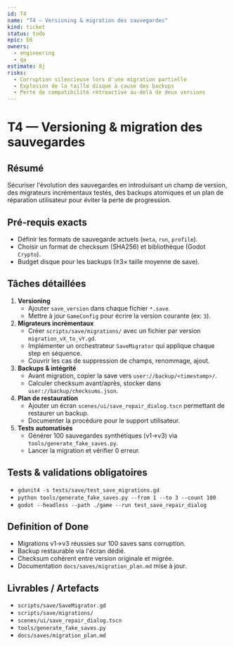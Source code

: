 ```yaml
---
id: T4
name: "T4 — Versioning & migration des sauvegardes"
kind: ticket
status: todo
epic: E6
owners:
  - engineering
  - qa
estimate: 8j
risks:
  - Corruption silencieuse lors d'une migration partielle
  - Explosion de la taille disque à cause des backups
  - Perte de compatibilité rétroactive au-delà de deux versions
---
```


# T4 — Versioning & migration des sauvegardes

## Résumé
Sécuriser l'évolution des sauvegardes en introduisant un champ de version, des migrateurs incrémentaux testés, des backups atomiques et un plan de réparation utilisateur pour éviter la perte de progression.

## Pré-requis exacts
- Définir les formats de sauvegarde actuels (`meta`, `run`, `profile`).
- Choisir un format de checksum (SHA256) et bibliothèque (Godot `Crypto`).
- Budget disque pour les backups (≥3× taille moyenne de save).

## Tâches détaillées
1. **Versioning**
   - Ajouter `save_version` dans chaque fichier `*.save`.
   - Mettre à jour `GameConfig` pour écrire la version courante (ex: `3`).
2. **Migrateurs incrémentaux**
   - Créer `scripts/save/migrations/` avec un fichier par version `migration_vX_to_vY.gd`.
   - Implémenter un orchestrateur `SaveMigrator` qui applique chaque step en séquence.
   - Couvrir les cas de suppression de champs, renommage, ajout.
3. **Backups & intégrité**
   - Avant migration, copier la save vers `user://backup/<timestamp>/`.
   - Calculer checksum avant/après, stocker dans `user://backup/checksums.json`.
4. **Plan de restauration**
   - Ajouter un écran `scenes/ui/save_repair_dialog.tscn` permettant de restaurer un backup.
   - Documenter la procédure pour le support utilisateur.
5. **Tests automatisés**
   - Générer 100 sauvegardes synthétiques (v1→v3) via `tools/generate_fake_saves.py`.
   - Lancer la migration et vérifier 0 erreur.

## Tests & validations obligatoires
- `gdunit4 -s tests/save/test_save_migrations.gd`
- `python tools/generate_fake_saves.py --from 1 --to 3 --count 100`
- `godot --headless --path ./game --run test_save_repair_dialog`

## Definition of Done
- Migrations v1→v3 réussies sur 100 saves sans corruption.
- Backup restaurable via l'écran dédié.
- Checksum cohérent entre version originale et migrée.
- Documentation `docs/saves/migration_plan.md` mise à jour.

## Livrables / Artefacts
- `scripts/save/SaveMigrator.gd`
- `scripts/save/migrations/`
- `scenes/ui/save_repair_dialog.tscn`
- `tools/generate_fake_saves.py`
- `docs/saves/migration_plan.md`
